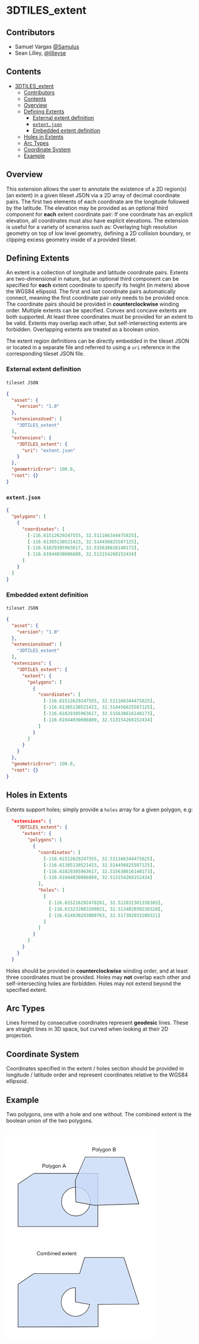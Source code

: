 # 3DTILES_extent

## Contributors

* Samuel Vargas [@Samulus](https://github.com/Samulus)
* Sean Lilley, [@lilleyse](https://github.com/lilleyse)

## Contents

- [3DTILES_extent](#3dtilesextent)
  - [Contributors](#contributors)
  - [Contents](#contents)
  - [Overview](#overview)
  - [Defining Extents](#defining-extents)
    - [External extent definition](#external-extent-definition)
    - [`extent.json`](#extentjson)
    - [Embedded extent definition](#embedded-extent-definition)
  - [Holes in Extents](#holes-in-extents)
  - [Arc Types](#arc-types)
  - [Coordinate System](#coordinate-system)
  - [Example](#example)

## Overview

This extension allows the user to annotate the existence of a 2D region(s) (an extent) in a given tileset JSON via a 2D array of decimal coordinate pairs. The first two elements of each coordinate are the longitude followed by the latitude. The elevation may be provided as an optional third component for **each** extent coordinate pair: If one coordinate has an explicit elevation, all coordinates must also have explicit elevations. The extension is useful for a variety of scenarios such as: Overlaying high resolution geometry on top of low level geometry, defining a 2D collision boundary, or clipping excess geometry inside of a provided tileset.

## Defining Extents

An extent is a collection of longitude and latitude coordinate pairs. Extents are two-dimensional in nature, but an optional third component can be specified for **each** extent coordinate to specify its height (in meters) above the WGS84 ellipsoid. The first and last coordinate pairs automatically connect, meaning the first coordinate pair only needs to be provided once. The coordinate pairs should be provided in **counterclockwise** winding order. Multiple extents can be specified. Convex and concave extents are both supported. At least three coordinates must be provided for an extent to be valid. Extents may overlap each other, but self-intersecting extents are forbidden. Overlapping extents are treated as a boolean union.

The extent region definitions can be directly embedded in the tileset JSON or located in a separate file and referred to using a `uri` reference in the corresponding tileset JSON file.

### External extent definition

`tileset JSON`

```json
{
  "asset": {
    "version": "1.0"
  },
  "extensionsUsed": [
    "3DTILES_extent"
  ],
  "extensions": {
    "3DTILES_extent": {
      "uri": "extent.json"
    }
  },
  "geometricError": 100.0,
  "root": {}
}
```

### `extent.json`

```json
{
  "polygons": [
    {
      "coordinates": [
        [-116.61512629247555, 32.511166344475825],
        [-116.61385130521423, 32.514456825587125],
        [-116.61829305963617, 32.515638616140173],
        [-116.61944030086889, 32.513154268152434]
      ]
    }
  ]
}
```

### Embedded extent definition

`tileset JSON`

```json
{
  "asset": {
    "version": "1.0"
  },
  "extensionsUsed": [
    "3DTILES_extent"
  ],
  "extensions": {
    "3DTILES_extent": {
      "extent": {
        "polygons": [
          {
            "coordinates": [
              [-116.61512629247555, 32.511166344475825],
              [-116.61385130521423, 32.514456825587125],
              [-116.61829305963617, 32.515638616140173],
              [-116.61944030086889, 32.513154268152434]
            ]
          }
        ]
      }
    }
  },
  "geometricError": 100.0,
  "root": {}
}
```

## Holes in Extents

Extents support holes; simply provide a `holes` array for a given polygon, e.g:

```json
  "extensions": {
    "3DTILES_extent": {
      "extent": {
        "polygons": [
          {
            "coordinates": [
              [-116.61512629247555, 32.511166344475825],
              [-116.61385130521423, 32.514456825587125],
              [-116.61829305963617, 32.515638616140173],
              [-116.61944030086889, 32.513154268152434]
            ],
            "holes": [
              [
                [-116.615216292478261, 32.512032301338385],
                [-116.613232083209821, 32.513482030238328],
                [-116.614830243800763, 32.517382033280321]
              ]
            ]
          }
        ]
      }
    }
  }
```

Holes should be provided in **counterclockwise** winding order, and at least three coordinates must be provided. Holes may **not** overlap each other and self-intersecting holes are forbidden. Holes may not extend beyond the specified extent.

## Arc Types

Lines formed by consecutive coordinates represent **geodesic** lines. These are straight lines in 3D space, but curved when looking at their 2D projection.

## Coordinate System

Coordinates specified in the extent / holes section should be provided in longitude / latitude order and represent coordinates relative to the WGS84 ellipsoid.

## Example

Two polygons, one with a hole and one without. The combined extent is the boolean union of the two polygons.

<img src="./figures/multiple-polygons.png" width="400">
